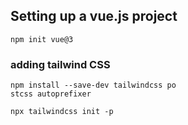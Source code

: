 ## Setting up a vue.js project

```
npm init vue@3
```

### adding tailwind CSS

```
npm install --save-dev tailwindcss po
stcss autoprefixer

npx tailwindcss init -p

```
